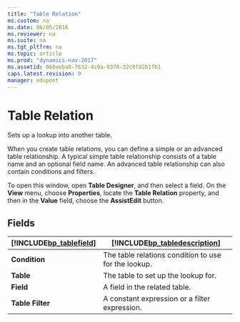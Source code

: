 ```yaml
---
title: "Table Relation"
ms.custom: na
ms.date: 06/05/2016
ms.reviewer: na
ms.suite: na
ms.tgt_pltfrm: na
ms.topic: article
ms.prod: "dynamics-nav-2017"
ms.assetid: 066eeba8-7632-4c0a-9378-22c8fd2b1fb1
caps.latest.revision: 9
manager: edupont
---
```

# Table Relation
Sets up a lookup into another table.  
  
 When you create table relations, you can define a simple or an advanced table relationship. A typical simple table relationship consists of a table name and an optional field name. An advanced table relationship can also contain conditions and filters.  
  
 To open this window, open **Table Designer**, and then select a field. On the **View** menu, choose **Properties**, locate the **Table Relation** property, and then in the **Value** field, choose the **AssistEdit** button.  
  
## Fields  
  
|[!INCLUDE[bp_tablefield](../includes/bp_tablefield_md.md)]|[!INCLUDE[bp_tabledescription](../includes/bp_tabledescription_md.md)]|  
|---------------------------------|---------------------------------------|  
|**Condition**|The table relations condition to use for the lookup.|  
|**Table**|The table to set up the lookup for.|  
|**Field**|A field in the related table.|  
|**Table Filter**|A constant expression or a filter expression.|